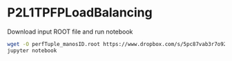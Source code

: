 # P2L1TPFPLoadBalancing

Download input ROOT file and run notebook

```bash
wget -O perfTuple_manosID.root https://www.dropbox.com/s/5pc87vab3r7o92k/perfTuple_manosID.root?dl=1
jupyter notebook
```
